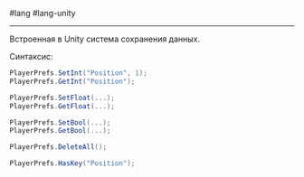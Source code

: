#lang #lang-unity  

---
Встроенная в Unity система сохранения данных.

Синтаксис:
```csharp
PlayerPrefs.SetInt("Position", 1);
PlayerPrefs.GetInt("Position");

PlayerPrefs.SetFloat(...);
PlayerPrefs.GetFloat(...);

PlayerPrefs.SetBool(...);
PlayerPrefs.GetBool(...);

PlayerPrefs.DeleteAll();

PlayerPrefs.HasKey("Position");
```